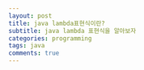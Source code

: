 ```yaml
---
layout: post
title: java lambda표현식이란?
subtitle: java lambda 표현식을 알아보자
categories: programming
tags: java
comments: true
---
```



